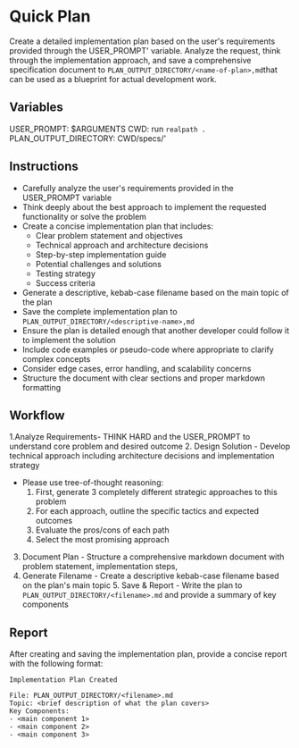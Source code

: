 # Quick Plan

Create a detailed implementation plan based on the user's requirements provided through the USER_PROMPT' variable.
Analyze the request, think through the implementation approach, and save a comprehensive specification document to
`PLAN_OUTPUT_DIRECTORY/<name-of-plan>,md`that can be used as a blueprint for actual development work.

## Variables

USER_PROMPT: $ARGUMENTS CWD: run `realpath .` PLAN_OUTPUT_DIRECTORY: CWD/specs/'

## Instructions

- Carefully analyze the user's requirements provided in the USER_PROMPT variable
- Think deeply about the best approach to implement the requested functionality or solve the problem
- Create a concise implementation plan that includes:
  - Clear problem statement and objectives
  - Technical approach and architecture decisions
  - Step-by-step implementation guide
  - Potential challenges and solutions
  - Testing strategy
  - Success criteria
- Generate a descriptive, kebab-case filename based on the main topic of the plan
- Save the complete implementation plan to `PLAN_OUTPUT_DIRECTORY/<descriptive-name>,md`
- Ensure the plan is detailed enough that another developer could follow it to implement the solution
- Include code examples or pseudo-code where appropriate to clarify complex concepts
- Consider edge cases, error handling, and scalability concerns
- Structure the document with clear sections and proper markdown formatting

## Workflow

1.Analyze Requirements- THINK HARD and the USER_PROMPT to understand core problem and desired outcome 2. Design Solution
\- Develop technical approach including architecture decisions and implementation strategy

- Please use tree-of-thought reasoning:
  1. First, generate 3 completely different strategic approaches to this problem
  1. For each approach, outline the specific tactics and expected outcomes
  1. Evaluate the pros/cons of each path
  1. Select the most promising approach

3. Document Plan - Structure a comprehensive markdown document with problem statement, implementation steps,
1. Generate Filename - Create a descriptive kebab-case filename based on the plan's main topic 5. Save & Report - Write
   the plan to `PLAN_OUTPUT_DIRECTORY/<filename>.md` and provide a summary of key components

## Report

After creating and saving the implementation plan, provide a concise report with the following format:

```
Implementation Plan Created

File: PLAN_OUTPUT_DIRECTORY/<filename>.md
Topic: <brief description of what the plan covers>
Key Components:
- <main component 1>
- <main component 2>
- <main component 3>
```

